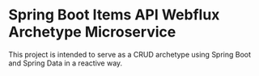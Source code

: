 # Spring Boot Items API Webflux Archetype Microservice

This project is intended to serve as a CRUD archetype using Spring Boot and Spring Data in a reactive way. 
